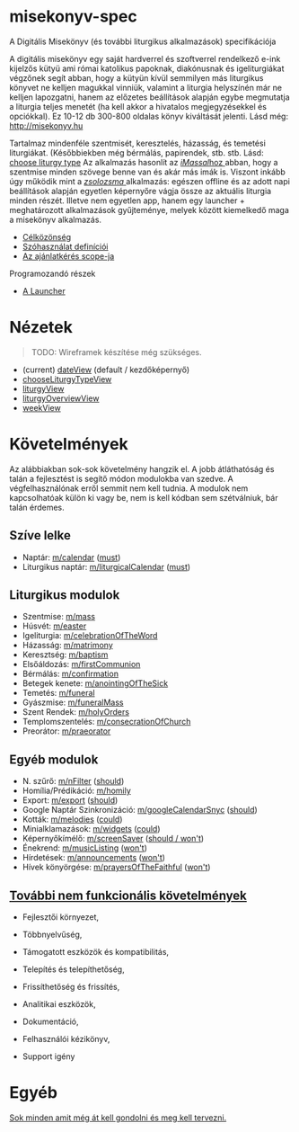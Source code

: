 # misekonyv-spec
A Digitális Misekönyv (és további liturgikus alkalmazások) specifikációja

A digitális misekönyv egy saját hardverrel és szoftverrel rendelkező e-ink kijelzős kütyü ami római katolikus papoknak, diakónusnak és igeliturgiákat végzőnek segít abban, hogy a kütyün kívül semmilyen más liturgikus könyvet ne kelljen magukkal vinniük, valamint a liturgia helyszínén már ne kelljen lapozgatni, hanem az előzetes beállítások alapján egybe megmutatja a liturgia teljes menetét (ha kell akkor a hivatalos megjegyzésekkel és opciókkal). Ez 10-12 db 300-800 oldalas könyv kiváltását jelenti. Lásd még: http://misekonyv.hu

Tartalmaz mindenféle szentmisét, keresztelés, házasság, és temetési liturgiákat. (Későbbiekben még bérmálás, papirendek, stb. stb. Lásd: [choose liturgy type](views/chooseLiturgyType.md) Az alkalmazás hasonlít az [*iMassal*hoz ](http://www.imissal.com/)abban, hogy a szentmise minden szövege benne van és akár más imák is. Viszont inkább úgy működik mint a [*zsolozsma* ](https://lh.kbs.sk/hu/default.htm)alkalmazás: egészen offline és az adott napi beállítások alapján egyetlen képernyőre vágja össze az aktuális liturgia minden részét. Illetve nem egyetlen app, hanem egy launcher + meghatározott alkalmazások gyűjteménye, melyek között kiemelkedő maga a misekönyv alkalmazás. 

- [Célközönség](target.md)
- [Szóhasználat definíciói](definitions.md)
- [Az ajánlatkérés scope-ja](inquiry.md)

Programozandó részek
- [A Launcher](thelauncher.md)

# Nézetek

> TODO: Wireframek készítése még szükséges.

- (current) [dateView](views/date.md) (default / kezdőképernyő)
- [chooseLiturgyTypeView](views/chooseLiturgyType.md)
- [liturgyView](views/liturgy.md)
- [liturgyOverviewView](views/liturgyOverview.md)
- [weekView](views/week.md)



# Követelmények

Az alábbiakban sok-sok követelmény hangzik el. A jobb átláthatóság és talán a fejlesztést is segítő módon modulokba van szedve. A végfelhasználónak erről semmit nem kell tudnia. A modulok nem kapcsolhatóak külön ki vagy be, nem is kell kódban sem szétválniuk, bár talán érdemes.


## Szíve lelke
- Naptár: [m/calendar](modules/calendar.md) ([must](definitions.md#priorities))
- Liturgikus naptár: [m/liturgicalCalendar](modules/liturgicalCalendar.md) ([must](definitions.md#priorities))
## Liturgikus modulok
- Szentmise: [m/mass](modules/mass.md)
- Húsvét: [m/easter](modules/easter.md)
- Igeliturgia: [m/celebrationOfTheWord](modules/celebrationOfTheWord.md)
- Házasság: [m/matrimony](modules/matrimony.md)
- Keresztség: [m/baptism](modules/baptism.md)
- Elsőáldozás: [m/firstCommunion](modules/firstCommunion.md)
- Bérmálás: [m/confirmation](modules/confirmation.md)
- Betegek kenete: [m/anointingOfTheSick](modules/anointingOfTheSick.md)
- Temetés: [m/funeral](modules/funeral.md)
- Gyászmise: [m/funeralMass](modules/funeralMass.md)
- Szent Rendek: [m/holyOrders](modules/holyOrders.md)
- Templomszentelés: [m/consecrationOfChurch](modules/consecrationOfChurch.md)
- Preorátor: [m/praeorator](modules/praeorator.md)
## Egyéb modulok
- N. szűrő: [m/nFilter](modules/nFilter.md) ([should](definitions.md#priorities))
- Homília/Prédikáció: [m/homily](modules/homily.md)
- Export: [m/export](modules/export.md) ([should](definitions.md#priorities))
- Google Naptár Szinkronizáció: [m/googleCalendarSnyc](modules/googleCalendarSnyc.md)  ([should](definitions.md#priorities))
- Kották: [m/melodies](modules/melodies.md) ([could](definitions.md#priorities))
- Minialklamazások: [m/widgets](modules/widgets.md) ([could](definitions.md#priorities))
- Képernyőkímélő: [m/screenSaver](modules/screenSaver.md) ([should / won't](definitions.md#priorities))
- Énekrend: [m/musicListing](modules/musicListing.md) ([won't](definitions.md#priorities))
- Hírdetések: [m/announcements](modules/announcements.md) ([won't](definitions.md#priorities))
- Hívek könyörgése: [m/prayersOfTheFaithful](modules/prayersOfTheFaithful.md) ([won't](definitions.md#priorities))

## [További nem funkcionális követelmények](nonFunctionalRequirements.md)

- Fejlesztői környezet, 

- Többnyelvűség, 

- Támogatott eszközök és kompatibilitás, 

- Telepítés és telepíthetőség, 

- Frissíthetőség és frissítés, 

- Analitikai eszközök, 

- Dokumentáció, 

- Felhasználói kézikönyv, 

- Support igény

  

# Egyéb 


[Sok minden amit még át kell gondolni és meg kell tervezni.](inProgress.md)

